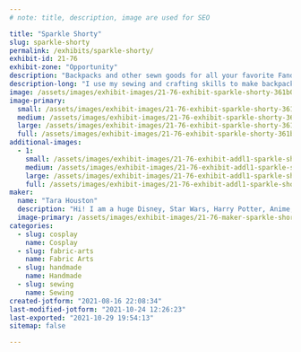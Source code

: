```yaml
---
# note: title, description, image are used for SEO

title: "Sparkle Shorty"
slug: sparkle-shorty
permalink: /exhibits/sparkle-shorty/
exhibit-id: 21-76
exhibit-zone: "Opportunity"
description: "Backpacks and other sewn goods for all your favorite Fandoms!"
description-long: "I use my sewing and crafting skills to make backpacks themed to different Fandoms. From Marvel, to Anime, to Star Wars and many more. "
image: /assets/images/exhibit-images/21-76-exhibit-sparkle-shorty-361b0f56-f9a5-4c76-ae55-f520ce164485-large.jpeg
image-primary: 
  small: /assets/images/exhibit-images/21-76-exhibit-sparkle-shorty-361b0f56-f9a5-4c76-ae55-f520ce164485-small.jpeg
  medium: /assets/images/exhibit-images/21-76-exhibit-sparkle-shorty-361b0f56-f9a5-4c76-ae55-f520ce164485-medium.jpeg
  large: /assets/images/exhibit-images/21-76-exhibit-sparkle-shorty-361b0f56-f9a5-4c76-ae55-f520ce164485-large.jpeg
  full: /assets/images/exhibit-images/21-76-exhibit-sparkle-shorty-361b0f56-f9a5-4c76-ae55-f520ce164485-full.jpeg
additional-images: 
  - 1:
    small: /assets/images/exhibit-images/21-76-exhibit-addl1-sparkle-shorty-db01e9a7-cdde-4cca-89fd-fa84ad9aa87a-small.jpeg
    medium: /assets/images/exhibit-images/21-76-exhibit-addl1-sparkle-shorty-db01e9a7-cdde-4cca-89fd-fa84ad9aa87a-medium.jpeg
    large: /assets/images/exhibit-images/21-76-exhibit-addl1-sparkle-shorty-db01e9a7-cdde-4cca-89fd-fa84ad9aa87a-large.jpeg
    full: /assets/images/exhibit-images/21-76-exhibit-addl1-sparkle-shorty-db01e9a7-cdde-4cca-89fd-fa84ad9aa87a-full.jpeg
maker: 
  name: "Tara Houston"
  description: "Hi! I am a huge Disney, Star Wars, Harry Potter, Anime, Lord of the Rings and many other Fandoms Nerd! I love to use my skills of sewing and crafting to make nerd wear and accessories for people to love and enjoy using in their daily lives!"
  image-primary: /assets/images/exhibit-images/21-76-maker-sparkle-shorty-5f186195-9312-48b2-aa5b-d06b57d33068-medium.jpeg
categories: 
  - slug: cosplay
    name: Cosplay
  - slug: fabric-arts
    name: Fabric Arts
  - slug: handmade
    name: Handmade
  - slug: sewing
    name: Sewing
created-jotform: "2021-08-16 22:08:34"
last-modified-jotform: "2021-10-24 12:26:23"
last-exported: "2021-10-29 19:54:13"
sitemap: false

---
```

